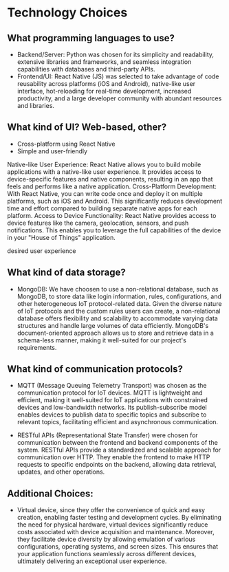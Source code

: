 # Technology Choices

## What programming languages to use?
* Backend/Server: Python was chosen for its simplicity and readability, extensive libraries and frameworks, and seamless integration capabilities with databases and third-party APIs.
* Frontend/UI: React Native (JS) was selected to take advantage of code reusability across platforms (iOS and Android), native-like user interface, hot-reloading for real-time development, increased productivity, and a large developer community with abundant resources and libraries.

## What kind of UI? Web-based, other?
* Cross-platform using React Native
* Simple and user-friendly

Native-like User Experience: React Native allows you to build mobile applications with a native-like user experience. It provides access to device-specific features and native components, resulting in an app that feels and performs like a native application.
Cross-Platform Development: With React Native, you can write code once and deploy it on multiple platforms, such as iOS and Android. This significantly reduces development time and effort compared to building separate native apps for each platform.
Access to Device Functionality: React Native provides access to device features like the camera, geolocation, sensors, and push notifications. This enables you to leverage the full capabilities of the device in your "House of Things" application.

desired user experience 

## What kind of data storage?
* MongoDB: We have choosen to use a non-relational database, such as MongoDB, to store data like login information, rules, configurations, and other heterogeneous IoT protocol-related data. Given the diverse nature of IoT protocols and the custom rules users can create, a non-relational database offers flexibility and scalability to accommodate varying data structures and handle large volumes of data efficiently. MongoDB's document-oriented approach allows us to store and retrieve data in a schema-less manner, making it well-suited for our project's requirements.

## What kind of communication protocols?
* MQTT (Message Queuing Telemetry Transport) was chosen as the communication protocol for IoT devices. MQTT is lightweight and efficient, making it well-suited for IoT applications with constrained devices and low-bandwidth networks. Its publish-subscribe model enables devices to publish data to specific topics and subscribe to relevant topics, facilitating efficient and asynchronous communication.

* RESTful APIs (Representational State Transfer) were chosen for communication between the frontend and backend components of the system. RESTful APIs provide a standardized and scalable approach for communication over HTTP. They enable the frontend to make HTTP requests to specific endpoints on the backend, allowing data retrieval, updates, and other operations.

## Additional Choices:
* Virtual device, since they offer the convenience of quick and easy creation, enabling faster testing and development cycles. By eliminating the need for physical hardware, virtual devices significantly reduce costs associated with device acquisition and maintenance. Moreover, they facilitate device diversity by allowing emulation of various configurations, operating systems, and screen sizes. This ensures that your application functions seamlessly across different devices, ultimately delivering an exceptional user experience.